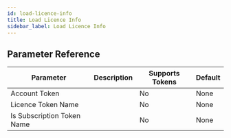 ```yaml
---
id: load-licence-info
title: Load Licence Info
sidebar_label: Load Licence Info
---
```





## Parameter Reference
| Parameter | Description | Supports Tokens | Default |
| -- | -- | -- | -- |
| Account Token |  | No | None |
| Licence Token Name |  | No | None |
| Is Subscription Token Name |  | No | None |

